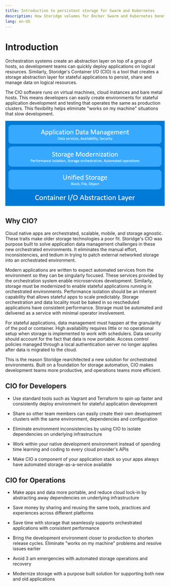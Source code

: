 ```yaml
---
title: Introduction to persistent storage for Swarm and Kubernetes
description: How Storidge volumes for Docker Swarm and Kubernetes benefit developers
lang: en-US
---
```


# Introduction

Orchestration systems create an abstraction layer on top of a group of hosts, so development teams can quickly deploy applications on logical resources. Similarly, Storidge's Container I/O (CIO) is a tool that creates a storage abstraction layer for stateful applications to persist, share and manage data on logical resources.

The CIO software runs on virtual machines, cloud instances and bare metal hosts. This means developers can easily create environments for stateful application development and testing that operates the same as production clusters. This flexibility helps eliminate "works on my machine" situations that slow development.

![cio abstraction layer](../images/cio-abstraction-layer.png)

## Why CIO?
Cloud native apps are orchestrated, scalable, mobile, and storage agnostic. These traits make older storage technologies a poor fit. Storidge's CIO was purpose built to solve application data management challenges in these new orchestrated environments. It eliminates the manual effort, inconsistencies, and tedium in trying to patch external networked storage into an orchestrated environment.

Modern applications are written to expect automated services from the environment so they can be singularly focused. These services provided by the orchestration system enable microservices development. Similarly, storage must be modernized to enable stateful applications running in orchestrated environments. Performance isolation should be an inherent capability that allows stateful apps to scale predictably. Storage orchestration and data locality must be baked in so rescheduled applications have consistent performance. Storage must be automated and delivered as a service with minimal operator involvement.

For stateful applications, data management must happen at the granularity of the pod or container. High availability requires little or no operational setup when storage is implemented to work with schedulers. Data security should account for the fact that data is now portable. Access control policies managed through a local authentication server no longer applies after data is migrated to the cloud.

This is the reason Storidge rearchitected a new solution for orchestrated environments. Built on a foundation for storage automation, CIO makes development teams more productive, and operations teams more efficient.

## CIO for Developers

- Use standard tools such as Vagrant and Terraform to spin up faster and consistently deploy environment for stateful application development

- Share so other team members can easily create their own development clusters with the same environment, dependencies and configuration

- Eliminate environment inconsistencies by using CIO to isolate dependencies on underlying infrastructure

- Work within your native development environment instead of spending time learning and coding to every cloud provider's APIs

- Make CIO a component of your application stack so your apps always have automated storage-as-a-service available

## CIO for Operations

- Make apps and data more portable, and reduce cloud lock-in by abstracting away dependencies on underlying infrastructure

- Save money by sharing and reusing the same tools, practices and experiences across different platforms

- Save time with storage that seamlessly supports orchestrated applications with consistent performance

- Bring the development environment closer to production to shorten release cycles. Eliminate "works on my machine" problems and resolve issues earlier

- Avoid 3 am emergencies with automated storage operations and recovery

- Modernize storage with a purpose built solution for supporting both new and old applications

